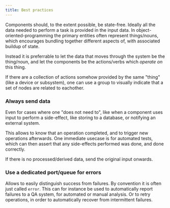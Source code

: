 ```yaml
---
title: Best practices
---
```

Components should, to the extent possible, be state-free.
Ideally all the data needed to perform a task is provided in the input data.
In object-oriented-programming the primary entities often represent things/nouns,
which encourages bundling together different aspects of, with associated buildup of state.

Instead it is preferrable to let the data that moves through the system be the thing/noun,
and let the components be the actions/verbs which *operate on* this thing.

If there are a collection of actions somehow provided by the same "thing" (like a device or subsystem),
one can use a group to visually indicate that a set of nodes are related to eachother.

### Always send data

Even for cases where one "does not need to", like when a component uses input to perform a side-effect,
like storing to a database, or notifying an external system.

This allows to know that an operation completed, and to trigger new operations afterwards.
One immediate usecase is for automated tests, which can then assert that any side-effects performed
was done, and done correctly.

If there is no processed/derived data, send the original input onwards.

### Use a dedicated port/queue for errors

Allows to easily distinguish success from failures. By convention it is often just called `error`.
This can for instance be used to automatically report failures to a QA system, for automated or manual analysis.
Or to retry operations, in order to automatically recover from intermittent failures.


